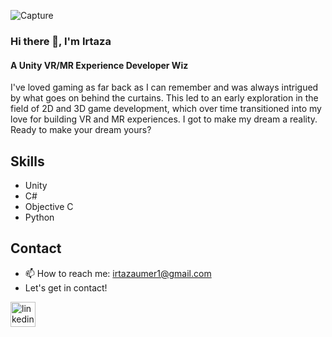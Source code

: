 ![Capture](https://github.com/user-attachments/assets/f59d445a-1c99-4329-a569-6f484bf309fa)

### Hi there 👋, I'm Irtaza 
#### A Unity VR/MR Experience Developer Wiz

I've loved gaming as far back as I can remember and was always intrigued by what goes on behind the curtains. This led to an early exploration in the field of 2D and 3D game development, which over time transitioned into my love for building VR and MR experiences. I got to make my dream a reality. Ready to make your dream yours?

## Skills
- Unity
- C#
- Objective C
- Python

## Contact
- 📫 How to reach me: [irtazaumer1@gmail.com](mailto:irtazaumer1@gmail.com)
- Let's get in contact!

[<img src='https://cdn.jsdelivr.net/npm/simple-icons@3.0.1/icons/linkedin.svg' alt='linkedin' height='40'>](https://www.linkedin.com/in/iamirtazaumer/)
